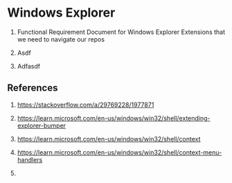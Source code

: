 # Windows Explorer 

1. Functional Requirement Document for Windows Explorer Extensions that we need to navigate our repos 

2. Asdf

3. Adfasdf

## References

1. https://stackoverflow.com/a/29769228/1977871

2. https://learn.microsoft.com/en-us/windows/win32/shell/extending-explorer-bumper

3. https://learn.microsoft.com/en-us/windows/win32/shell/context

4. https://learn.microsoft.com/en-us/windows/win32/shell/context-menu-handlers

5. 

